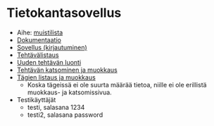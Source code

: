 # Tietokantasovellus

* Aihe: [muistilista](https://advancedkittenry.github.io/suunnittelu_ja_tyoymparisto/aiheet/Muistilista.html)
* [Dokumentaatio](https://github.com/oraisa/tietokantasovellus/tree/master/doc/doc.pdf)
* [Sovellus (kirjautuminen)](http://oraisa.users.cs.helsinki.fi/muistilista)
* [Tehtävälistaus](http://oraisa.users.cs.helsinki.fi/muistilista/tehtava/lista)
* [Uuden tehtävän luonti](http://oraisa.users.cs.helsinki.fi/muistilista/tehtava/uusi)
* [Tehtävän katsominen ja muokkaus](http://oraisa.users.cs.helsinki.fi/muistilista/tehtava/1)
* [Tägien listaus ja muokkaus](http://oraisa.users.cs.helsinki.fi/muistilista/tagi/lista)
  * Koska tägeissä ei ole suurta määrää tietoa, niille ei ole erillistä muokkaus- ja katsomissivua.
* Testikäyttäjät
  * testi, salasana 1234
  * testi2, salasana password
